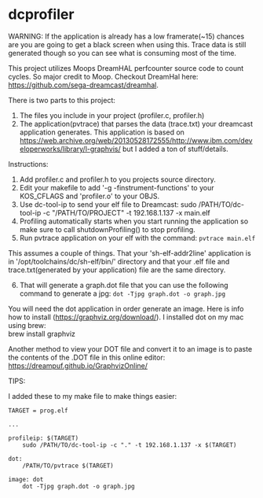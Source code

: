 # dcprofiler

WARNING: If the application is already has a low framerate(~15) chances are you are going to get a black screen when using this.  Trace data is still generated though so you can see what is consuming most of the time.

This project utilizes Moops DreamHAL perfcounter source code to count cycles.  So major credit to Moop.  Checkout DreamHal here: https://github.com/sega-dreamcast/dreamhal.

There is two parts to this project:  
1. The files you include in your project (profiler.c, profiler.h)
2. The application(pvtrace) that parses the data (trace.txt) your dreamcast application generates.  This application is based on 
https://web.archive.org/web/20130528172555/http://www.ibm.com/developerworks/library/l-graphvis/ but I added a ton of stuff/details.

Instructions:
1. Add profiler.c and profiler.h to you projects source directory.
2. Edit your makefile to add '-g -finstrument-functions' to your KOS_CFLAGS and 'profiler.o' to your OBJS.
3. Use dc-tool-ip to send your elf file to Dreamcast:
   sudo /PATH/TO/dc-tool-ip -c "/PATH/TO/PROJECT" -t 192.168.1.137 -x main.elf
4. Profiling automatically starts when you start running the application so make sure to call shutdownProfiling() to stop profiling.
5. Run pvtrace application on your elf with the command:
  ```pvtrace main.elf```

This assumes a couple of things.  That your 'sh-elf-addr2line' application is in '/opt/toolchains/dc/sh-elf/bin/' directory and that your 
.elf file and trace.txt(generated by your application) file are the same directory. 

6.  That will generate a graph.dot file that you can use the following command to generate a jpg:
  ```dot -Tjpg graph.dot -o graph.jpg```

You will need the dot application in order generate an image. Here is info how to install (https://graphviz.org/download/). I installed dot on my mac using brew:  
  brew install graphviz

Another method to view your DOT file and convert it to an image is to paste the contents of the .DOT file in this online editor: https://dreampuf.github.io/GraphvizOnline/

TIPS:

I added these to my make file to make things easier:

```
TARGET = prog.elf

...

profileip: $(TARGET)
	sudo /PATH/TO/dc-tool-ip -c "." -t 192.168.1.137 -x $(TARGET)

dot: 
	/PATH/TO/pvtrace $(TARGET)

image: dot
	dot -Tjpg graph.dot -o graph.jpg
```


